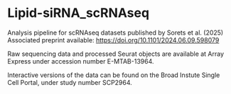 # Lipid-siRNA_scRNAseq
Analysis pipeline for scRNAseq datasets published by Sorets et al. (2025)
Associated preprint available: https://doi.org/10.1101/2024.06.09.598079

Raw sequencing data and processed Seurat objects are available at Array Express under accession number E-MTAB-13964.

Interactive versions of the data can be found on the Broad Instute Single Cell Portal, under study number SCP2964.

